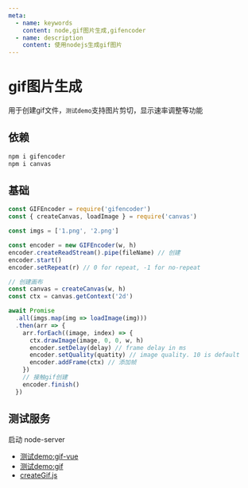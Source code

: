 ```yaml
---
meta:
  - name: keywords
    content: node,gif图片生成,gifencoder
  - name: description
    content: 使用nodejs生成gif图片
---
```


# gif图片生成

用于创建gif文件，`测试demo`支持图片剪切，显示速率调整等功能

## 依赖

```bash
npm i gifencoder
npm i canvas
```

## 基础

```js
const GIFEncoder = require('gifencoder')
const { createCanvas, loadImage } = require('canvas')

const imgs = ['1.png', '2.png']

const encoder = new GIFEncoder(w, h)
encoder.createReadStream().pipe(fileName) // 创建
encoder.start()
encoder.setRepeat(r) // 0 for repeat, -1 for no-repeat

// 创建画布
const canvas = createCanvas(w, h)
const ctx = canvas.getContext('2d')

await Promise
  .all(imgs.map(img => loadImage(img)))
  .then(arr => {
    arr.forEach((image, index) => {
      ctx.drawImage(image, 0, 0, w, h)
      encoder.setDelay(delay) // frame delay in ms
      encoder.setQuality(quatity) // image quality. 10 is default
      encoder.addFrame(ctx) // 添加帧
    })
    // 接触gif创建
    encoder.finish()
  })
```

## 测试服务

启动 node-server

* [测试demo:gif-vue](http://localhost:3100/gif-vue.html)
* [测试demo:gif](http://localhost:3100/gif.html)
* [createGif.js](/test/node-server/createGif.js)